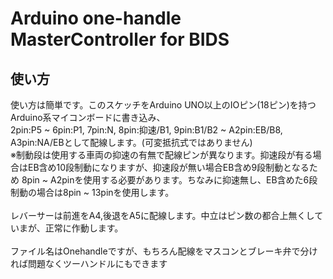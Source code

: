 # Arduino one-handle MasterController for BIDS
## 使い方
使い方は簡単です。このスケッチをArduino UNO以上のIOピン(18ピン)を持つArduino系マイコンボードに書き込み、
<br>
2pin:P5 ~ 6pin:P1, 7pin:N, 8pin:抑速/B1, 9pin:B1/B2 ~ A2pin:EB/B8, A3pin:NA/EBとして配線します。(可変抵抗式ではありません)
<br>
※制動段は使用する車両の抑速の有無で配線ピンが異なります。抑速段が有る場合はEB含め10段制動になりますが、抑速段が無い場合EB含め9段制動となるため
8pin ~ A2pinを使用する必要があります。ちなみに抑速無し、EB含めた6段制動の場合は8pin ~ 13pinを使用します。
<br><br>
レバーサーは前進をA4,後退をA5に配線します。中立はピン数の都合上無くしていまが、正常に作動します。
<br><br>
ファイル名はOnehandleですが、もちろん配線をマスコンとブレーキ弁で分ければ問題なくツーハンドルにもできます
